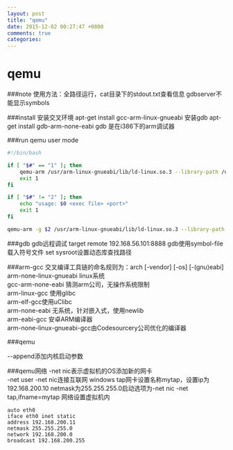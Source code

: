 ```yaml
---
layout: post
title: "qemu"
date: 2015-12-02 00:27:47 +0800
comments: true
categories: 
---
```

# qemu

###note
使用方法：全路径运行，cat目录下的stdout.txt查看信息
gdbserver不能显示symbols

###install
安装交叉环境
apt-get install gcc-arm-linux-gnueabi
安装gdb
apt-get install gdb-arm-none-eabi
gdb 是在i386下的arm调试器


###run
qemu user mode
```bash
#!/bin/bash

if [ "$#" == "1" ]; then
	qemu-arm /usr/arm-linux-gnueabi/lib/ld-linux.so.3 --library-path /usr/arm-linux-gnueabi/lib $1
    exit 1
fi

if [ "$#" != "2" ]; then
    echo "usage: $0 <exec file> <port>"
    exit 1
fi

qemu-arm -g $2 /usr/arm-linux-gnueabi/lib/ld-linux.so.3 --library-path /usr/arm-linux-gnueabi/lib $1
```

###gdb
gdb远程调试
target remote 192.168.56.101:8888
gdb使用symbol-file载入符号文件
set sysroot设置动态库查找路径

###arm-gcc
交叉编译工具链的命名规则为：arch [-vendor] [-os] [-(gnu)eabi]  
arm-none-linux-gnueabi   linux系统  
gcc-arm-none-eabi  猜测arm公司，无操作系统限制  
arm-linux-gcc 使用glibc  
arm-elf-gcc使用uClibc  
arm-none-eabi  无系统，针对嵌入式，使用newlib  
arm-eabi-gcc 安卓ARM编译器  
arm-none-linux-gnueabi-gcc由Codesourcery公司优化的编译器  

###qemu

--append添加内核启动参数  


###qemu网络
-net nic表示虚拟机的OS添加新的网卡  
-net user -net nic连接互联网
windows tap网卡设置名称mytap，设置ip为192.168.200.10 netmask为255.255.255.0启动选项为-net nic -net tap,ifname=mytap
网络设置虚拟机内
```
auto eth0
iface eth0 inet static
address 192.168.200.11
netmask 255.255.255.0
network 192.168.200.0
broadcast 192.168.200.255
```

